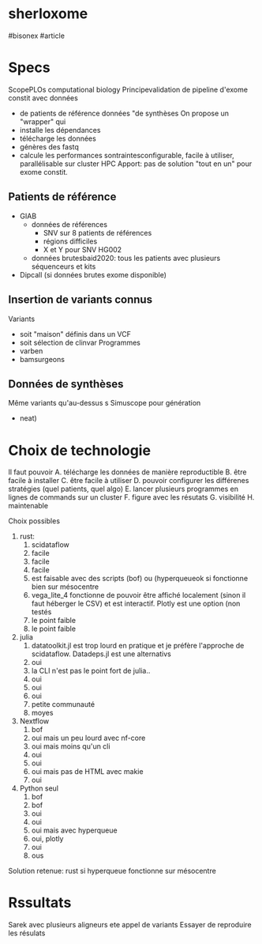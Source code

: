 # sherloxome
#bisonex #article 



# Specs


ScopePLOs computational biology 
Principevalidation de pipeline d'exome constit avec données 
- de patients de référence 
 données "de synthèses
  On propose un "wrapper" qui
- installe les dépendances
- télécharge les données
- génères des fastq
- calcule les performances
  sontraintesconfigurable, facile à utiliser, parallélisable sur cluster HPC
  Apport: pas de solution "tout en un" pour exome constit.

## Patients de référence

- GIAB
    - données de références
        - SNV sur 8 patients de références
        - régions difficiles
        - X et Y pour SNV HG002
    - données brutesbaid2020: tous les patients avec plusieurs séquenceurs et kits
- Dipcall (si données brutes exome disponible)

## Insertion de variants connus 

Variants
- soit "maison" définis dans un VCF
- soit sélection de clinvar
  Programmes
- varben
- bamsurgeons

## Données de synthèses

Même variants qu'au-dessus
  s Simuscope pour génération
- neat)


# Choix de technologie

Il faut pouvoir 
A. télécharge les données de manière reproductible
B. être facile à installer
C. être facile à utiliser 
D. pouvoir configurer les différenes stratégies (quel patients, quel algo) 
E. lancer plusieurs programmes en lignes de commands sur un cluster
F. figure avec les résutats
G. visibilité
H. maintenable

Choix possibles
1. rust: 
    1. scidataflow
    2. facile
    3. facile
    4. facile
    5. est faisable avec des scripts (bof) ou (hyperqueueok si fonctionne bien sur mésocentre
    1. vega_lite_4 fonctionne de pouvoir être affiché localement (sinon il faut héberger le CSV) et est interactif. Plotly est une option (non testés
    2. le point faible
    3. le point faible
1. julia
    1. datatoolkit.jl est trop lourd en pratique et je préfère l'approche de scidataflow. Datadeps.jl est une alternativs
    2. oui
    3. la CLI n'est pas le point fort de julia..
    4. oui
    5. oui
    6. oui
    7. petite communauté
    8. moyes
2. Nextflow
    1. bof
    2. oui mais un peu lourd avec nf-core
    3. oui mais moins qu'un cli
    4. oui
    5. oui
    6. oui mais pas de HTML avec makie
    7. oui
3. Python seul
    1. bof
    2. bof
    3. oui
    4. oui
    5. oui mais avec hyperqueue
    6. oui, plotly
    7. oui
    8. ous

Solution retenue: rust si hyperqueue fonctionne sur mésocentre

# Rssultats

Sarek avec plusieurs aligneurs ete appel de variants
Essayer de reproduire les résulats
